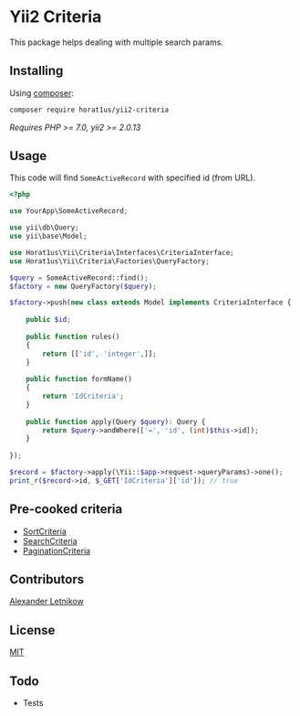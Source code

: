 # Yii2 Criteria

This package helps dealing with multiple search params.  


## Installing
Using [composer](http://getcomposer.org):  
```bash
composer require horat1us/yii2-criteria
```
*Requires PHP >= 7.0, yii2 >= 2.0.13*

## Usage

This code will find `SomeActiveRecord` with specified id (from URL).
```php
<?php

use YourApp\SomeActiveRecord;

use yii\db\Query;
use yii\base\Model;

use Horat1us\Yii\Criteria\Interfaces\CriteriaInterface;
use Horat1us\Yii\Criteria\Factories\QueryFactory;

$query = SomeActiveRecord::find();
$factory = new QueryFactory($query);

$factory->push(new class extends Model implements CriteriaInterface {
    
    public $id;
    
    public function rules()
    {
        return [['id', 'integer',]];
    }
    
    public function formName()
    {
        return 'IdCriteria';
    }
    
    public function apply(Query $query): Query {
        return $query->andWhere(['=', 'id', (int)$this->id]);
    }
    
});

$record = $factory->apply(\Yii::$app->request->queryParams)->one();
print_r($record->id, $_GET['IdCriteria']['id']); // true
```

## Pre-cooked criteria
- [SortCriteria](./docs/SortCriteria.md)
- [SearchCriteria](./docs/SearchCriteria.md)
- [PaginationCriteria](./docs/PaginationCriteria.md)

## Contributors
[Alexander <horat1us> Letnikow](mailto:reclamme@gmail.com)

## License
[MIT](./LICENSE)

## Todo
- Tests
